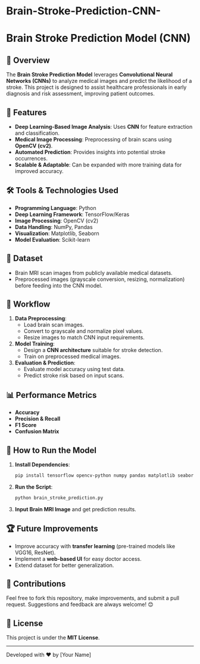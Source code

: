 # Brain-Stroke-Prediction-CNN-
# Brain Stroke Prediction Model (CNN)

## 📌 Overview
The **Brain Stroke Prediction Model** leverages **Convolutional Neural Networks (CNNs)** to analyze medical images and predict the likelihood of a stroke. This project is designed to assist healthcare professionals in early diagnosis and risk assessment, improving patient outcomes.

## 🚀 Features
- **Deep Learning-Based Image Analysis**: Uses **CNN** for feature extraction and classification.
- **Medical Image Processing**: Preprocessing of brain scans using **OpenCV (cv2)**.
- **Automated Prediction**: Provides insights into potential stroke occurrences.
- **Scalable & Adaptable**: Can be expanded with more training data for improved accuracy.

## 🛠️ Tools & Technologies Used
- **Programming Language**: Python
- **Deep Learning Framework**: TensorFlow/Keras
- **Image Processing**: OpenCV (cv2)
- **Data Handling**: NumPy, Pandas
- **Visualization**: Matplotlib, Seaborn
- **Model Evaluation**: Scikit-learn

## 📂 Dataset
- Brain MRI scan images from publicly available medical datasets.
- Preprocessed images (grayscale conversion, resizing, normalization) before feeding into the CNN model.

## 🔄 Workflow
1. **Data Preprocessing**:
   - Load brain scan images.
   - Convert to grayscale and normalize pixel values.
   - Resize images to match CNN input requirements.
2. **Model Training**:
   - Design a **CNN architecture** suitable for stroke detection.
   - Train on preprocessed medical images.
3. **Evaluation & Prediction**:
   - Evaluate model accuracy using test data.
   - Predict stroke risk based on input scans.

## 📊 Performance Metrics
- **Accuracy**
- **Precision & Recall**
- **F1 Score**
- **Confusion Matrix**

## 📌 How to Run the Model
1. **Install Dependencies**:
   ```bash
   pip install tensorflow opencv-python numpy pandas matplotlib seaborn scikit-learn
   ```
2. **Run the Script**:
   ```bash
   python brain_stroke_prediction.py
   ```
3. **Input Brain MRI Image** and get prediction results.

## 🏆 Future Improvements
- Improve accuracy with **transfer learning** (pre-trained models like VGG16, ResNet).
- Implement a **web-based UI** for easy doctor access.
- Extend dataset for better generalization.

## 🤝 Contributions
Feel free to fork this repository, make improvements, and submit a pull request. Suggestions and feedback are always welcome! 😊

## 📜 License
This project is under the **MIT License**.

---
Developed with ❤️ by [Your Name]

